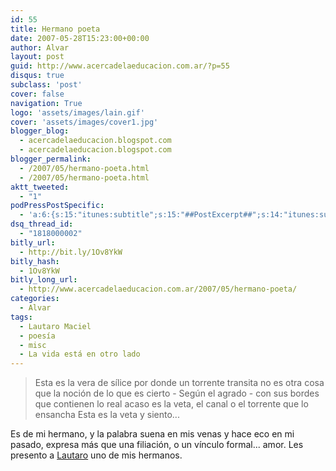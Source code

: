 ```yaml
---
id: 55
title: Hermano poeta
date: 2007-05-28T15:23:00+00:00
author: Alvar
layout: post
guid: http://www.acercadelaeducacion.com.ar/?p=55
disqus: true
subclass: 'post'
cover: false
navigation: True
logo: 'assets/images/lain.gif'
cover: 'assets/images/cover1.jpg'
blogger_blog:
  - acercadelaeducacion.blogspot.com
  - acercadelaeducacion.blogspot.com
blogger_permalink:
  - /2007/05/hermano-poeta.html
  - /2007/05/hermano-poeta.html
aktt_tweeted:
  - "1"
podPressPostSpecific:
  - 'a:6:{s:15:"itunes:subtitle";s:15:"##PostExcerpt##";s:14:"itunes:summary";s:15:"##PostExcerpt##";s:15:"itunes:keywords";s:17:"##WordPressCats##";s:13:"itunes:author";s:10:"##Global##";s:15:"itunes:explicit";s:7:"Default";s:12:"itunes:block";s:7:"Default";}'
dsq_thread_id:
  - "1818000002"
bitly_url:
  - http://bit.ly/1Ov8YkW
bitly_hash:
  - 1Ov8YkW
bitly_long_url:
  - http://www.acercadelaeducacion.com.ar/2007/05/hermano-poeta/
categories:
  - Alvar
tags:
  - Lautaro Maciel
  - poesía
  - misc
  - La vida está en otro lado
---
```


<blockquote>Esta es la vera de sílice
por donde un torrente transita
no es otra cosa que la noción
de lo que es cierto - Según el agrado -
con sus bordes que contienen lo real
acaso es la veta, el canal
o el torrente que lo ensancha
Esta es la veta y siento...</blockquote>
Es de mi hermano, y la palabra suena en mis venas y hace eco en mi pasado, expresa más que una filiación, o un vínculo formal... amor.
Les presento a <a href="http://hermanopoeta.wordpress.com/">Lautaro</a> uno de mis hermanos.
